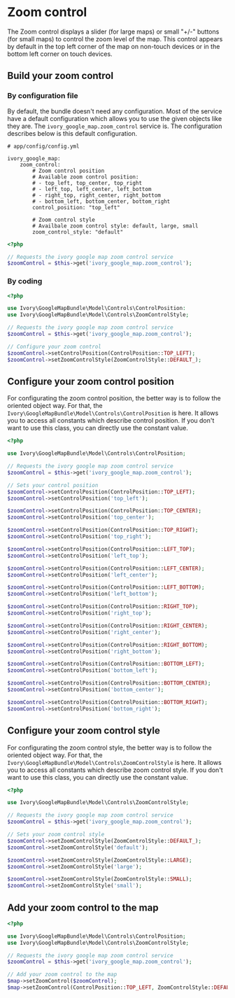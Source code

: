 # Zoom control

The Zoom control displays a slider (for large maps) or small "+/-" buttons (for small maps) to control the zoom level of the map.
This control appears by default in the top left corner of the map on non-touch devices or in the bottom left corner on touch devices.

## Build your zoom control

### By configuration file

By default, the bundle doesn't need any configuration. Most of the service have a default configuration which allows you to use the given objects like they are.
The ``ivory_google_map.zoom_control`` service is. The configuration describes below is this default configuration.

```
# app/config/config.yml

ivory_google_map:
    zoom_control:
        # Zoom control position
        # Available zoom control position:
        # - top_left, top_center, top_right
        # - left_top, left_center, left_bottom
        # - right_top, right_center, right_bottom
        # - bottom_left, bottom_center, bottom_right
        control_position: "top_left"

        # Zoom control style
        # Availbale zoom control style: default, large, small
        zoom_control_style: "default"
```

``` php
<?php

// Requests the ivory google map zoom control service
$zoomControl = $this->get('ivory_google_map.zoom_control');
```

### By coding

``` php
<?php

use Ivory\GoogleMapBundle\Model\Controls\ControlPosition:
use Ivory\GoogleMapBundle\Model\Controls\ZoomControlStyle;

// Requests the ivory google map zoom control service
$zoomControl = $this->get('ivory_google_map.zoom_control');

// Configure your zoom control
$zoomControl->setControlPosition(ControlPosition::TOP_LEFT);
$zoomControl->setZoomControlStyle(ZoomControlStyle::DEFAULT_);
```

## Configure your zoom control position

For configurating the zoom control position, the better way is to follow the oriented object way. For that, the ``Ivory\GoogleMapBundle\Model\Controls\ControlPosition`` is here.
It allows you to access all constants which describe control position. If you don't want to use this class, you can directly use the constant value.

``` php
<?php

use Ivory\GoogleMapBundle\Model\Controls\ControlPosition;

// Requests the ivory google map zoom control service
$zoomControl = $this->get('ivory_google_map.zoom_control');

// Sets your control position
$zoomControl->setControlPosition(ControlPosition::TOP_LEFT);
$zoomControl->setControlPosition('top_left');

$zoomControl->setControlPosition(ControlPosition::TOP_CENTER);
$zoomControl->setControlPosition('top_center');

$zoomControl->setControlPosition(ControlPosition::TOP_RIGHT);
$zoomControl->setControlPosition('top_right');

$zoomControl->setControlPosition(ControlPosition::LEFT_TOP);
$zoomControl->setControlPosition('left_top');

$zoomControl->setControlPosition(ControlPosition::LEFT_CENTER);
$zoomControl->setControlPosition('left_center');

$zoomControl->setControlPosition(ControlPosition::LEFT_BOTTOM);
$zoomControl->setControlPosition('left_bottom');

$zoomControl->setControlPosition(ControlPosition::RIGHT_TOP);
$zoomControl->setControlPosition('right_top');

$zoomControl->setControlPosition(ControlPosition::RIGHT_CENTER);
$zoomControl->setControlPosition('right_center');

$zoomControl->setControlPosition(ControlPosition::RIGHT_BOTTOM);
$zoomControl->setControlPosition('right_bottom');

$zoomControl->setControlPosition(ControlPosition::BOTTOM_LEFT);
$zoomControl->setControlPosition('bottom_left');

$zoomControl->setControlPosition(ControlPosition::BOTTOM_CENTER);
$zoomControl->setControlPosition('bottom_center');

$zoomControl->setControlPosition(ControlPosition::BOTTOM_RIGHT);
$zoomControl->setControlPosition('bottom_right');
```

## Configure your zoom control style

For configurating the zoom control style, the better way is to follow the oriented object way. For that, the ``Ivory\GoogleMapBundle\Model\Controls\ZoomControlStyle`` is here.
It allows you to access all constants which describe zoom control style. If you don't want to use this class, you can directly use the constant value.

``` php
<?php

use Ivory\GoogleMapBundle\Model\Controls\ZoomControlStyle;

// Requests the ivory google map zoom control service
$zoomControl = $this->get('ivory_google_map.zoom_control');

// Sets your zoom control style
$zoomControl->setZoomControlStyle(ZoomControlStyle::DEFAULT_);
$zoomControl->setZoomControlStyle('default');

$zoomControl->setZoomControlStyle(ZoomControlStyle::LARGE);
$zoomControl->setZoomControlStyle('large');

$zoomControl->setZoomControlStyle(ZoomControlStyle::SMALL);
$zoomControl->setZoomControlStyle('small');
```

## Add your zoom control to the map

``` php
<?php

use Ivory\GoogleMapBundle\Model\Controls\ControlPosition;
use Ivory\GoogleMapBundle\Model\Controls\ZoomControlStyle;

// Requests the ivory google map zoom control service
$zoomControl = $this->get('ivory_google_map.zoom_control');

// Add your zoom control to the map
$map->setZoomControl($zoomControl);
$map->setZoomControl(ControlPosition::TOP_LEFT, ZoomControlStyle::DEFAULT_);
```